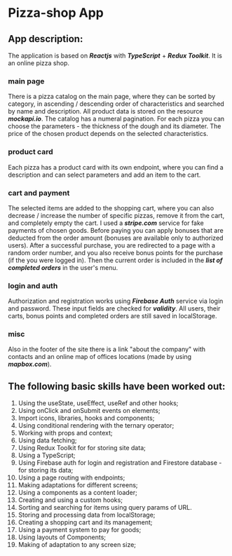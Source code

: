 # **Pizza-shop App**

## **App description:**

The application is based on **_Reactjs_** with **_TypeScript_** + **_Redux Toolkit_**.
It is an online pizza shop.

### **main page**

There is a pizza catalog on the main page, where they can be sorted by category, in ascending / descending order of characteristics and searched by name and description.
All product data is stored on the resource **_mockapi.io_**.
The catalog has a numeral pagination.
For each pizza you can choose the parameters - the thickness of the dough and its diameter.
The price of the chosen product depends on the selected characteristics.

### **product card**

Each pizza has a product card with its own endpoint, where you can find a description and can select parameters and add an item to the cart.

### **cart and payment**

The selected items are added to the shopping cart, where you can also decrease / increase the number of specific pizzas, remove it from the cart, and completely empty the cart.
I used a **_stripe.com_** service for fake payments of chosen goods.
Before paying you can apply bonuses that are deducted from the order amount (bonuses are available only to authorized users).
After a successful purchase, you are redirected to a page with a random order number, and you also receive bonus points for the purchase (if the you were logged in).
Then the current order is included in the **_list of completed orders_** in the user's menu.

### **login and auth**

Authorization and registration works using **_Firebase Auth_** service via login and password. These input fields are checked for **_validity_**.
All users, their carts, bonus points and completed orders are still saved in localStorage.

### **misc**

Also in the footer of the site there is a link "about the company" with contacts and an online map of offices locations (made by using **_mapbox.com_**).

## **The following basic skills have been worked out:**

1. Using the useState, useEffect, useRef and other hooks;
2. Using onClick and onSubmit events on elements;
3. Import icons, libraries, hooks and components;
4. Using conditional rendering with the ternary operator;
5. Working with props and context;
6. Using data fetching;
7. Using Redux Toolkit for for storing site data;
8. Using a TypeScript;
9. Using Firebase auth for login and registration and Firestore database - for storing its data;
10. Using a page routing with endpoints;
11. Making adaptations for different screens;
12. Using a <Skeleton/> components as a content loader;
13. Creating and using a custom hooks;
14. Sorting and searching for items using query params of URL.
15. Storing and processing data from localStorage;
16. Creating a shopping cart and its management;
17. Using a payment system to pay for goods;
18. Using layouts of Components;
19. Making of adaptation to any screen size;
